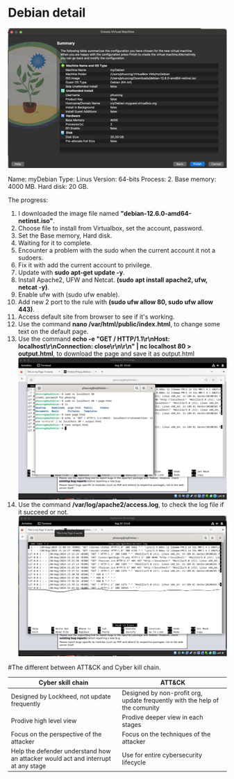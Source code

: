 # Debian detail

![Alt Virtual machine info](image/general-info.png)

Name: myDebian
Type: Linus
Version: 64-bits
Process: 2.
Base memory: 4000 MB.
Hard disk: 20 GB.

The progress:

1. I downloaded the image file named **"debian-12.6.0-amd64-netinst.iso"**.
2. Choose file to install from Virtualbox, set the account, password.
3. Set the Base memory, Hard disk.
4. Waiting for it to complete.
5. Encounter a problem with the sudo when the current account it not a sudoers.
6. Fix it with add the current account to privilege.
7. Update with **sudo apt-get update -y**.
8. Install Apache2, UFW and Netcat. **(sudo apt install apache2, ufw, netcat -y)**.
9. Enable ufw with (sudo ufw enable).
10. Add new 2 port to the rule with **(sudo ufw allow 80, sudo ufw allow 443)**.
11. Access default site from browser to see if it's working.
12. Use the command **nano /var/html/public/index.html**, to change some text on the default page.
13. Use the command **echo -e "GET / HTTP/1.1\r\nHost: localhost\r\nConnection: close\r\n\r\n" | nc localhost 80 > output.html**, to download the page and save it as output.html
![Alt Attempt download](image/attemp-download.png)
14. Use the command **/var/log/apache2/access.log**, to check the log file if it succeed or not.
![Alt Logfile](image/logfile.png)

#The different between ATT&CK and Cyber kill chain.

| Cyber skill chain  | ATT&CK |
| ------------- | ------------- |
| Designed by Lockheed, not update frequently | Designed by non-profit org, update frequently with the help of the comunity|
| Prodive high level view  | Prodive deeper view in each stages  |
| Focus on the perspective of the attacker  | Focus on the techniques of the attacker  |
| Help the defender understand how an attacker would act and interrupt at any stage  | Use for entire cybersecurity lifecycle  |
